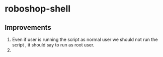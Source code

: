 # roboshop-shell

## Improvements 
1. Even if user is running the script as normal user we should not run the script , it should say to run as root user.
2. 